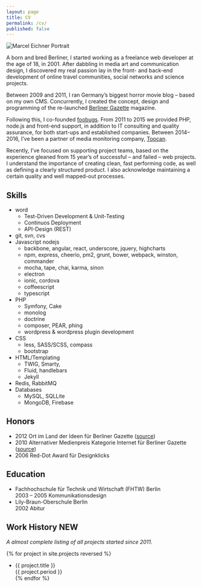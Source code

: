 ```yaml
---
layout: page
title: CV
permalink: /cv/
published: false
---
```

<img class="post-image-pushed-right post-image-25p" src="{{ site.baseurl }}/assets/fisheye_512x512.jpg" title="Marcel Eichner Portrait" />

A born and bred Berliner, I started working as a freelance web developer at the age of 18, in 2001. After dabbling in media art and communication design, I discovered my real passion lay in the front- and back-end development of online travel communities, social networks and science projects.

Between 2009 and 2011, I ran Germany’s biggest horror movie blog – based on my own CMS. Concurrently, I created the concept, design and programming of the re-launched [Berliner Gazette](http://www.berlinergazette.de) magazine.

Following this, I co-founded [foobugs](http://www.foobugs.com). From 2011 to 2015 we provided PHP, node.js and front-end support, in addition to IT consulting and quality assurance, for both start-ups and established companies. Between 2014–2016, I’ve been a partner of media monitoring company, [Toocan](http://www.toocan.biz).

Recently, I’ve focused on supporting project teams, based on the experience gleaned from 15 year’s of successful – and failed – web projects. I understand the importance of creating clean, fast performing code, as well as defining a clearly structured product. I also acknowledge maintaining a certain quality and well mapped-out processes.

## Skills

- word
    - Test-Driven Development & Unit-Testing
    - Continuos Deployment
    - API-Design (REST)
- git, svn, cvs
- Javascript nodejs
    - backbone, angular, react, underscore, jquery, highcharts
    - npm, express, cheerio, pm2, grunt, bower, webpack, winston, commander
    - mocha, tape, chai, karma, sinon
    - electron
    - ionic, cordova
    - coffeescript
    - typescript
- PHP
    - Symfony, Cake
    - monolog
    - doctrine
    - composer, PEAR, phing
    - wordpress & wordpress plugin development
- CSS
    - less, SASS/SCSS, compass
    - bootstrap
- HTML/Templating
    - TWIG, Smarty,
    - Fluid, handlebars
    - Jekyll
- Redis, RabbitMQ
- Databases
    - MySQL, SQLLite
    - MongoDB, Firebase 

## Honors

* 2012 Ort im Land der Ideen für Berliner Gazette ([source](https://www.land-der-ideen.de/365-orte/preistraeger/berliner-gazette))
* 2010 Alternativer Medienpreis Kategorie Internet für Berliner Gazette ([source](berlinergazette.de/alternativer-medienpreis-fuer-berliner-gazette/#more-6952))
* 2006 Red-Dot Award für Designklicks

## Education

* Fachhochschule für Technik und Wirtschaft (FHTW) Berlin  
  2003 – 2005 Kommunikationsdesign
* Lily-Braun-Oberschule Berlin  
  2002 Abitur
  
## Work History NEW

*A almost complete listing of all projects started since 2011.*

{% for project in site.projects reversed %}
* {{ project.title }}  
  {{ project.period }}    
{% endfor %}

